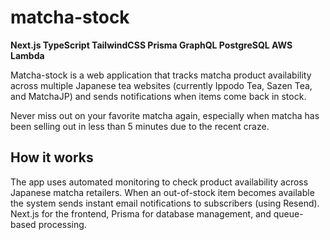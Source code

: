 # matcha-stock
**Next.js TypeScript TailwindCSS Prisma GraphQL PostgreSQL AWS Lambda**

Matcha-stock is a web application that tracks matcha product availability across multiple Japanese tea websites (currently Ippodo Tea, Sazen Tea, and MatchaJP) and sends notifications when items come back in stock.

Never miss out on your favorite matcha again, especially when matcha has been selling out in less than 5 minutes due to the recent craze. 

## How it works
The app uses automated monitoring to check product availability across Japanese matcha retailers. When an out-of-stock item becomes available the system sends instant email notifications to subscribers (using Resend). Next.js for the frontend, Prisma for database management, and queue-based processing.


